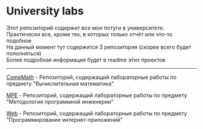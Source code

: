 # University labs

Этот репозиторий содержит все мои потуги в университете.  
Практически все, кроме тех, в которых только отчёт или что-то подобное  
На данный момент тут содержится 3 репозитория (скорее всего будет пополняться)  
Более подробная информация будет в readme этих проектов

---
[CompMath](https://github.com/Zelourses/University-labs/tree/master/CompMath) -
Репозиторий, содержащий лабораторные работы по предмету "Вычислительная математика"

[MPE](https://github.com/Zelourses/University-labs/tree/master/MPE) - 
Репозиторий, содержащий лабораторные работы по предмету "Методология программной инженерии"

[Web](https://github.com/Zelourses/University-labs/tree/master/Web) - 
Репозиторий, содержащий лабораторные работы по предмету "Программирование интернет-приложений"
